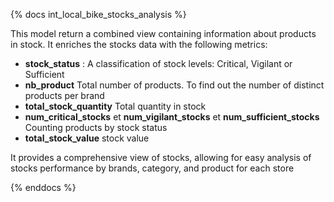 {% docs int_local_bike_stocks_analysis %}

This model return a combined view containing information about products in stock. It enriches the stocks data with the following metrics:
- **stock_status** : A classification of stock levels: Critical, Vigilant or Sufficient
- **nb_product** Total number of products. To find out the number of distinct products per brand 
- **total_stock_quantity** Total quantity in stock
- **num_critical_stocks** et **num_vigilant_stocks** et **num_sufficient_stocks** Counting products by stock status
- **total_stock_value** stock value 

It provides a comprehensive view of stocks, allowing for easy analysis of stocks performance by brands, category, and product for each store 

{% enddocs %}
